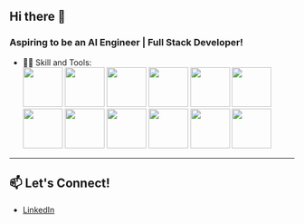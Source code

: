 ## Hi there 👋

### Aspiring to be an AI Engineer | Full Stack Developer! 

- 🧑‍💻 Skill and Tools:  
 <a href="https://github.com/motdotla/dotenv"><img src="https://cdn.jsdelivr.net/npm/simple-icons/icons/env.svg" width="70" height="70" /></a> 
  <a href="https://www.arduino.cc/"><img src="https://cdn.jsdelivr.net/npm/simple-icons/icons/arduino.svg" width="70" height="70" /></a> 
  <a href="https://matplotlib.org/"><img src="https://cdn.jsdelivr.net/npm/simple-icons/icons/matplotlib.svg" width="70" height="70" /></a> 
  <a href="https://pytorch.org/"><img src="https://cdn.jsdelivr.net/npm/simple-icons/icons/pytorch.svg" width="70" height="70" /></a> 
  <a href="https://www.tensorflow.org/"><img src="https://cdn.jsdelivr.net/npm/simple-icons/icons/tensorflow.svg" width="70" height="70" /></a> 
  <a href="https://www.typescriptlang.org/"><img src="https://cdn.jsdelivr.net/npm/simple-icons/icons/typescript.svg" width="70" height="70" /></a> 
  <a href="https://flask.palletsprojects.com/"><img src="https://cdn.jsdelivr.net/npm/simple-icons/icons/flask.svg" width="70" height="70" /></a> 
  <a href="https://jupyter.org/"><img src="https://cdn.jsdelivr.net/npm/simple-icons/icons/jupyter.svg" width="70" height="70" /></a> 
  <a href="https://git-scm.com/"><img src="https://cdn.jsdelivr.net/npm/simple-icons/icons/git.svg" width="70" height="70" /></a> 
  <a href="https://scikit-learn.org/"><img src="https://cdn.jsdelivr.net/npm/simple-icons/icons/scikit-learn.svg" width="70" height="70" /></a> 
  <a href="https://reactjs.org/"><img src="https://cdn.jsdelivr.net/npm/simple-icons/icons/react.svg" width="70" height="70" /></a> 
  <a href="https://www.djangoproject.com/"><img src="https://cdn.jsdelivr.net/npm/simple-icons/icons/django.svg" width="70" height="70" /></a> 


---

## 📫 Let's Connect!
- [LinkedIn](https://linkedin.com/in/aarontayhanyen)



